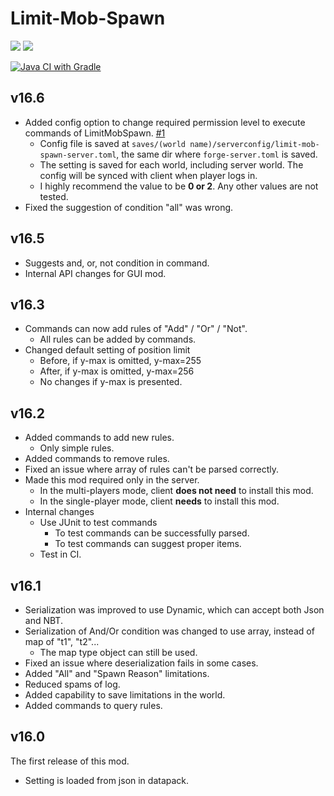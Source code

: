 # Limit-Mob-Spawn

[![](http://cf.way2muchnoise.eu/versions/limit-mob-spawn.svg)][download page]
[![](http://cf.way2muchnoise.eu/full_limit-mob-spawn_downloads.svg)][download page]

[![Java CI with Gradle](https://github.com/Kotori316/LimitMobSpawn/actions/workflows/gradle.yml/badge.svg)][action details]

[download page]: https://www.curseforge.com/minecraft/mc-mods/limit-mob-spawn

[action details]: https://github.com/Kotori316/LimitMobSpawn/actions/workflows/gradle.yml

## v16.6

* Added config option to change required permission level to execute commands of LimitMobSpawn.
  [#1](https://github.com/Kotori316/LimitMobSpawn/issues/1)
  * Config file is saved at `saves/(world name)/serverconfig/limit-mob-spawn-server.toml`, the same dir
    where `forge-server.toml` is saved.
  * The setting is saved for each world, including server world. The config will be synced with client when player logs
    in.
  * I highly recommend the value to be **0 or 2**. Any other values are not tested.
* Fixed the suggestion of condition "all" was wrong.

## v16.5

* Suggests and, or, not condition in command.
* Internal API changes for GUI mod.

## v16.3

* Commands can now add rules of "Add" / "Or" / "Not".
  * All rules can be added by commands.
* Changed default setting of position limit
  * Before, if y-max is omitted, y-max=255
  * After, if y-max is omitted, y-max=256
  * No changes if y-max is presented.

## v16.2

* Added commands to add new rules.
  * Only simple rules.
* Added commands to remove rules.
* Fixed an issue where array of rules can't be parsed correctly.
* Made this mod required only in the server.
  * In the multi-players mode, client **does not need** to install this mod.
  * In the single-player mode, client **needs** to install this mod.
* Internal changes
  * Use JUnit to test commands
    * To test commands can be successfully parsed.
    * To test commands can suggest proper items.
  * Test in CI.

## v16.1

* Serialization was improved to use Dynamic, which can accept both Json and NBT.
* Serialization of And/Or condition was changed to use array, instead of map of "t1", "t2"...
  * The map type object can still be used.
* Fixed an issue where deserialization fails in some cases.
* Added "All" and "Spawn Reason" limitations.
* Reduced spams of log.
* Added capability to save limitations in the world.
* Added commands to query rules.

## v16.0

The first release of this mod.

* Setting is loaded from json in datapack.
